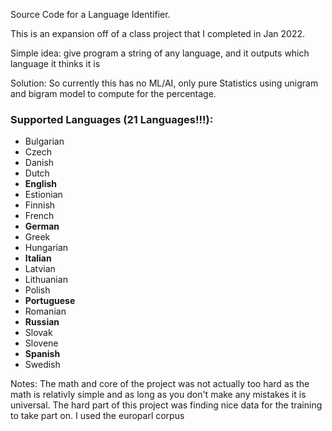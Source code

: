 Source Code for a Language Identifier.

This is an expansion off of a class project that I completed in Jan 2022.

Simple idea: give program a string of any language, and it outputs which language it thinks it is

Solution:
    So currently this has no ML/AI, only pure Statistics using unigram and bigram model to compute for the percentage.


### Supported Languages (21 Languages!!!):
-  Bulgarian
-  Czech
-  Danish
-  Dutch
-  **English**
-  Estionian
-  Finnish
-  French
-  **German**
-  Greek
-  Hungarian
-  **Italian**
-  Latvian
-  Lithuanian
-  Polish
-  **Portuguese**
-  Romanian
-  **Russian**
-  Slovak
-  Slovene
-  **Spanish**
-  Swedish

Notes:
    The math and core of the project was not actually too hard as the math is relativly simple and as long as you don't make any mistakes it is universal. The hard part of this project was finding nice data for the training to take part on. I used the europarl corpus
